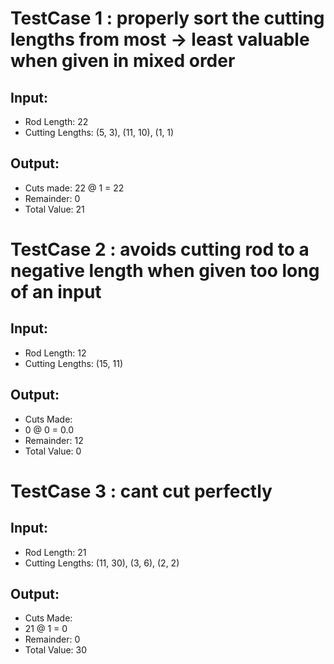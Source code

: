 # TestCase 1 : properly sort the cutting lengths from most -> least valuable when given in mixed order
## Input:
- Rod Length: 22 
- Cutting Lengths: (5, 3), (11, 10), (1, 1)

## Output: 
- Cuts made: 22 @ 1 = 22
- Remainder: 0
- Total Value: 21


# TestCase 2 : avoids cutting rod to a negative length when given too long of an input
## Input:
- Rod Length: 12 
- Cutting Lengths: (15, 11)

## Output: 
- Cuts Made: 
- 0 @ 0 = 0.0
- Remainder: 12
- Total Value: 0


# TestCase 3 : cant cut perfectly
## Input:
- Rod Length: 21
- Cutting Lengths: (11, 30), (3, 6), (2, 2)

## Output:
- Cuts Made: 
- 21 @ 1 = 0
- Remainder: 0
- Total Value: 30
